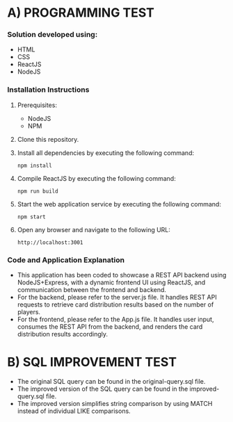 # A) PROGRAMMING TEST

### Solution developed using:
- HTML
- CSS
- ReactJS
- NodeJS

### Installation Instructions
1. Prerequisites:
   - NodeJS
   - NPM

2. Clone this repository.

3. Install all dependencies by executing the following command:

   `npm install`

4. Compile ReactJS by executing the following command:

   `npm run build`

5. Start the web application service by executing the following command:

   `npm start`

6. Open any browser and navigate to the following URL:

   `http://localhost:3001`

### Code and Application Explanation

- This application has been coded to showcase a REST API backend using NodeJS+Express, with a dynamic frontend UI using ReactJS, and communication between the frontend and backend.
- For the backend, please refer to the server.js file. It handles REST API requests to retrieve card distribution results based on the number of players.
- For the frontend, please refer to the App.js file. It handles user input, consumes the REST API from the backend, and renders the card distribution results accordingly.

# B) SQL IMPROVEMENT TEST

- The original SQL query can be found in the original-query.sql file.
- The improved version of the SQL query can be found in the improved-query.sql file.
- The improved version simplifies string comparison by using MATCH instead of individual LIKE comparisons.


